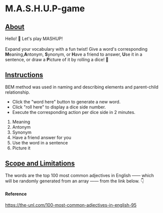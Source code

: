 # M.A.S.H.U.P-game

<h2><u> About </u> </h2>

Hello! 👋 Let's play MASHUP! 
<br>
<br>
Expand your vocabulary with a fun twist! Give a word's corresponding <b>M</b>eaning,<b>A</b>ntonym, <b>S</b>ynonym, or <b>H</b>ave a friend to answer, <b>U</b>se it in a sentence, or draw a <b>P</b>icture of it by rolling a dice! 🎲

<h2><u>Instructions</u></h1>
<p> BEM method was used in naming and describing elements and parent-child relationship.</p>
<ul>
  <li> Click the "word here" button to generate a new word.</li>
  <li> Click "roll here" to display a dice side number.</li>
  <li> Execute the corresponding action per dice side in 2 minutes.</li>
</ul>

<ol>
  <li> Meaning </li>
  <li> Antonym </li>
  <li> Synonym</li>
  <li> Have a friend answer for you</li>
  <li> Use the word in a sentence</li>
  <li> Picture it</li>
  
</ol>

<h2><u>Scope and Limitations</u></h2>

  The words are the top 100 most common adjectives in English —— which will be randomly generated from an array —— from the link below. 👇 

<h4> Reference </h4>

https://the-unl.com/100-most-common-adjectives-in-english-95
